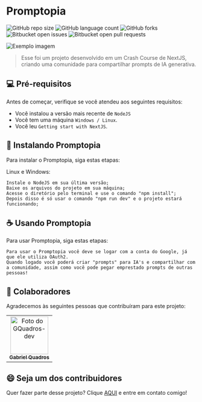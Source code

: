 # Promptopia

![GitHub repo size](https://img.shields.io/github/repo-size/iuricode/README-template?style=for-the-badge)
![GitHub language count](https://img.shields.io/github/languages/count/iuricode/README-template?style=for-the-badge)
![GitHub forks](https://img.shields.io/github/forks/iuricode/README-template?style=for-the-badge)
![Bitbucket open issues](https://img.shields.io/bitbucket/issues/iuricode/README-template?style=for-the-badge)
![Bitbucket open pull requests](https://img.shields.io/bitbucket/pr-raw/iuricode/README-template?style=for-the-badge)

<img src="https://i.ibb.co/b2pBsSP/promptopia.png" alt="Exemplo imagem">

> Esse foi um projeto desenvolvido em um Crash Course de NextJS, criando uma comunidade para compartilhar prompts de IA generativa.

## 💻 Pré-requisitos

Antes de começar, verifique se você atendeu aos seguintes requisitos:

- Você instalou a versão mais recente de `NodeJS`
- Você tem uma máquina `Windows / Linux`.
- Você leu `Getting start with NextJS`.

## 🚀 Instalando Promptopia

Para instalar o Promptopia, siga estas etapas:

Linux e Windows:

```
Instale o NodeJS em sua última versão;
Baixe os arquivos do projeto em sua máquina;
Acesse o diretório pelo terminal e use o comando "npm install";
Depois disso é só usar o comando "npm run dev" e o projeto estará funcionando;
```

## ☕ Usando Promptopia

Para usar Promptopia, siga estas etapas:

```
Para usar o Promptopia você deve se logar com a conta do Google, já que ele utiliza OAuth2.
Quando logado você poderá criar "prompts" para IA's e compartilhar com a comunidade, assim como você pode pegar emprestado prompts de outras pessoas!
```


## 🤝 Colaboradores

Agradecemos às seguintes pessoas que contribuíram para este projeto:

<table>
  <tr>
    <td align="center">
      <a href="#" title="defina o titulo do link">
        <img src="https://avatars.githubusercontent.com/gquadros-dev" width="100px;" alt="Foto do GQuadros-dev"/><br>
        <sub>
          <b>Gabriel Quadros</b>
        </sub>
      </a>
    </td>
  </tr>
</table>

## 😄 Seja um dos contribuidores

Quer fazer parte desse projeto? Clique [AQUI](https://wa.me/5549999415495) e entre em contato comigo!
